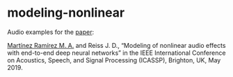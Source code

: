 # modeling-nonlinear

Audio examples for the [paper](https://arxiv.org/pdf/1810.06603v2):

[Martínez Ramírez M. A.](http://m-marco.com) and Reiss J. D., “Modeling of nonlinear audio effects with end-to-end deep neural networks” in the IEEE International Conference on Acoustics, Speech, and Signal Processing (ICASSP), Brighton, UK, May 2019.



